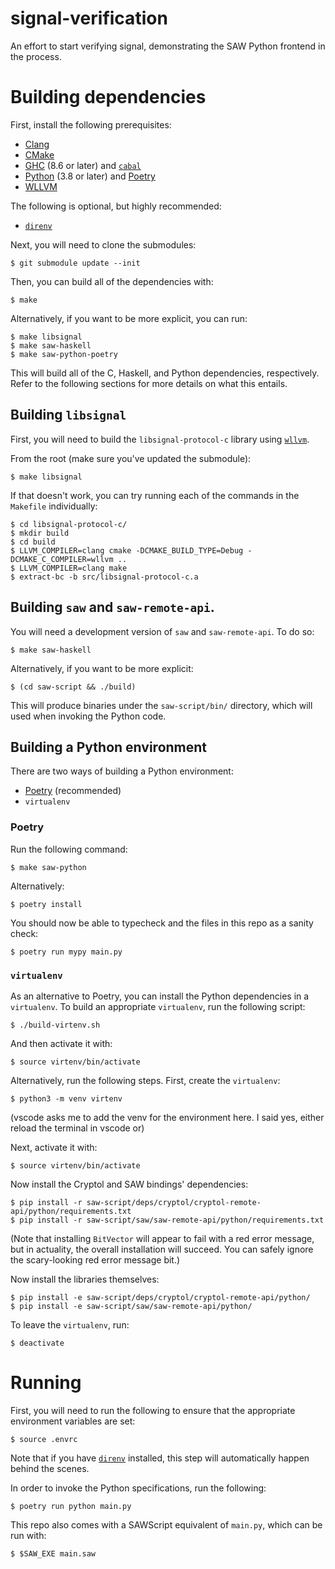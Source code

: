 # signal-verification

An effort to start verifying signal, demonstrating the SAW Python frontend in the process.

# Building dependencies

First, install the following prerequisites:

* [Clang](https://clang.llvm.org/)
* [CMake](https://cmake.org/)
* [GHC](https://www.haskell.org/ghc/) (8.6 or later) and [`cabal`](https://www.haskell.org/cabal/)
* [Python](https://www.python.org/) (3.8 or later) and [Poetry](https://python-poetry.org/)
* [WLLVM](https://github.com/travitch/whole-program-llvm)

The following is optional, but highly recommended:

* [`direnv`](https://direnv.net/)

Next, you will need to clone the submodules:

```
$ git submodule update --init
```

Then, you can build all of the dependencies with:

```
$ make
```

Alternatively, if you want to be more explicit, you can run:

```
$ make libsignal
$ make saw-haskell
$ make saw-python-poetry
```

This will build all of the C, Haskell, and Python dependencies, respectively.
Refer to the following sections for more details on what this entails.

## Building `libsignal`

First, you will need to build the `libsignal-protocol-c` library using
[`wllvm`](https://github.com/travitch/whole-program-llvm).

From the root (make sure you've updated the submodule):

```
$ make libsignal
```

If that doesn't work, you can try running each of the commands in the `Makefile` individually:

```
$ cd libsignal-protocol-c/
$ mkdir build
$ cd build
$ LLVM_COMPILER=clang cmake -DCMAKE_BUILD_TYPE=Debug -DCMAKE_C_COMPILER=wllvm ..
$ LLVM_COMPILER=clang make
$ extract-bc -b src/libsignal-protocol-c.a
```

## Building `saw` and `saw-remote-api`.

You will need a development version of `saw` and `saw-remote-api`. To do so:

```
$ make saw-haskell
```

Alternatively, if you want to be more explicit:

```
$ (cd saw-script && ./build)
```

This will produce binaries under the `saw-script/bin/` directory, which will
used when invoking the Python code.

## Building a Python environment

There are two ways of building a Python environment:

* [Poetry](https://python-poetry.org/) (recommended)
* `virtualenv`

### Poetry

Run the following command:

```
$ make saw-python
```

Alternatively:

```
$ poetry install
```

You should now be able to typecheck and the files in this repo as a sanity
check:

```
$ poetry run mypy main.py
```

### `virtualenv`

As an alternative to Poetry, you can install the Python dependencies in a
`virtualenv`. To build an appropriate `virtualenv`, run the following script:

```
$ ./build-virtenv.sh
```

And then activate it with:

```
$ source virtenv/bin/activate
```

Alternatively, run the following steps. First, create the `virtualenv`:

```
$ python3 -m venv virtenv
```

(vscode asks me to add the venv for the environment here. I said yes, either reload the terminal in vscode or)

Next, activate it with:

```
$ source virtenv/bin/activate
```

Now install the Cryptol and SAW bindings' dependencies:

```
$ pip install -r saw-script/deps/cryptol/cryptol-remote-api/python/requirements.txt
$ pip install -r saw-script/saw/saw-remote-api/python/requirements.txt
```

(Note that installing `BitVector` will appear to fail with a red error message,
but in actuality, the overall installation will succeed. You can safely ignore
the scary-looking red error message bit.)

Now install the libraries themselves:

```
$ pip install -e saw-script/deps/cryptol/cryptol-remote-api/python/
$ pip install -e saw-script/saw/saw-remote-api/python/
```

To leave the `virtualenv`, run:

```
$ deactivate
```

# Running

First, you will need to run the following to ensure that the appropriate
environment variables are set:

```
$ source .envrc
```

Note that if you have [`direnv`](https://direnv.net/) installed, this step will
automatically happen behind the scenes.

In order to invoke the Python specifications, run the following:

```
$ poetry run python main.py
```

This repo also comes with a SAWScript equivalent of `main.py`, which can be
run with:

```
$ $SAW_EXE main.saw
```
